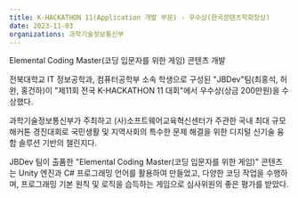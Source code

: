 ```yaml
---
title: K-HACKATHON 11(Application 개발 부문) - 우수상(한국콘텐츠학회장상)
date: 2023-11-03
organizations: 과학기술정보통신부
---
```

<div class="justify-text">
Elemental Coding Master(코딩 입문자를 위한 게임) 콘텐츠 개발
<!--more-->

전북대학교 IT 정보공학과, 컴퓨터공학부 소속 학생으로 구성된 "JBDev"팀(최홍석, 허완, 홍건하)이 "제11회 전국 K-HACKATHON 11 대회"에서 우수상(상금 200만원)을 수상했다.

과학기술정보통신부가 주최하고 (사)소프트웨어교육혁신센터가 주관한 국내 최대 규모 해커톤 경진대회로 국민생활 및 지역사회의 특수한 문제 해결을 위한 디지털 신기술 융합 솔루션 기반의 챌린지다.

JBDev 팀이 출품한 "Elemental Coding Master(코딩 입문자를 위한 게임)" 콘텐츠는 Unity 엔진과 C# 프로그래밍 언어를 활용하여 만들었고, 다양한 코딩 작업을 수행하며, 프로그래밍 기본 원칙 및 로직을 습득하는 게임으로 심사위원의 좋은 평가를 받았다.
